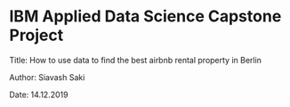 # IBM Applied Data Science Capstone Project

Title: How to use data to find the best airbnb rental property in Berlin

Author: Siavash Saki

Date: 14.12.2019

